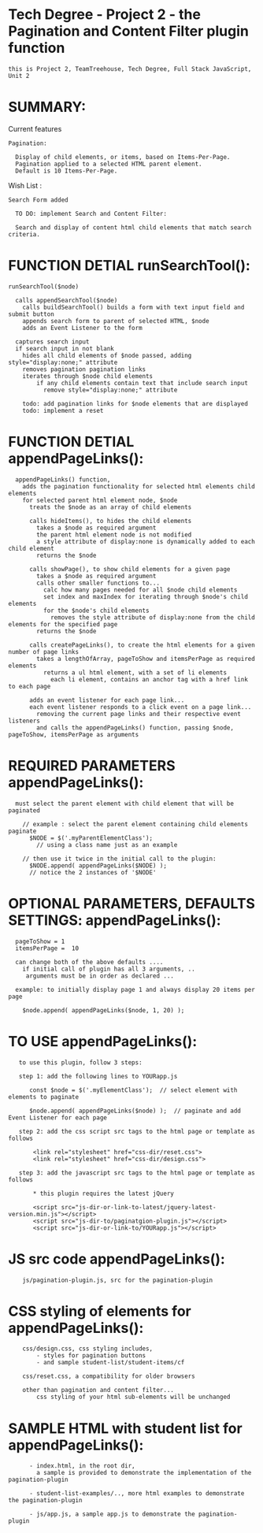 # Tech Degree - Project 2 - the Pagination and Content Filter plugin function

    this is Project 2, TeamTreehouse, Tech Degree, Full Stack JavaScript, Unit 2

# SUMMARY:

  Current features

    Pagination:

      Display of child elements, or items, based on Items-Per-Page.
      Pagination applied to a selected HTML parent element.
      Default is 10 Items-Per-Page.

  Wish List :

    Search Form added

      TO DO: implement Search and Content Filter:

      Search and display of content html child elements that match search criteria.

# FUNCTION DETIAL runSearchTool():


    runSearchTool($node)

      calls appendSearchTool($node)
        calls buildSearchTool() builds a form with text input field and submit button
        appends search form to parent of selected HTML, $node
        adds an Event Listener to the form

      captures search input
      if search input in not blank
        hides all child elements of $node passed, adding style="display:none;" attribute
        removes pagination pagination links  
        iterates through $node child elements
            if any child elements contain text that include search input
              remove style="display:none;" attribute

        todo: add pagination links for $node elements that are displayed
        todo: implement a reset 

# FUNCTION DETIAL appendPageLinks():

      appendPageLinks() function,
        adds the pagination functionality for selected html elements child elements
        for selected parent html element node, $node
          treats the $node as an array of child elements

          calls hideItems(), to hides the child elements
            takes a $node as required argument
            the parent html element node is not modified
            a style attribute of display:none is dynamically added to each child element
            returns the $node

          calls showPage(), to show child elements for a given page
            takes a $node as required argument
            calls other smaller functions to...
              calc how many pages needed for all $node child elements
              set index and maxIndex for iterating through $node's child elements
              for the $node's child elements
                removes the style attribute of display:none from the child elements for the specified page
            returns the $node

          calls createPageLinks(), to create the html elements for a given number of page links
            takes a lengthOfArray, pageToShow and itemsPerPage as required elements
              returns a ul html element, with a set of li elements
                each li element, contains an anchor tag with a href link to each page

          adds an event listener for each page link...
          each event listener responds to a click event on a page link...
            removing the current page links and their respective event listeners
            and calls the appendPageLinks() function, passing $node, pageToShow, itemsPerPage as arguments


# REQUIRED PARAMETERS appendPageLinks():

      must select the parent element with child element that will be paginated

        // example : select the parent element containing child elements paginate
          $NODE = $('.myParentElementClass');
            // using a class name just as an example

        // then use it twice in the initial call to the plugin:
          $NODE.append( appendPageLinks($NODE) );
          // notice the 2 instances of '$NODE'

# OPTIONAL PARAMETERS, DEFAULTS SETTINGS:  appendPageLinks():

      pageToShow = 1
      itemsPerPage =  10

      can change both of the above defaults ....
        if initial call of plugin has all 3 arguments, ..
         arguments must be in order as declared ...

      example: to initially display page 1 and always display 20 items per page

        $node.append( appendPageLinks($node, 1, 20) );

# TO USE appendPageLinks():

       to use this plugin, follow 3 steps:

       step 1: add the following lines to YOURapp.js

          const $node = $('.myElementClass');  // select element with elements to paginate

          $node.append( appendPageLinks($node) );  // paginate and add Event Listener for each page

       step 2: add the css script src tags to the html page or template as follows

           <link rel="stylesheet" href="css-dir/reset.css">
           <link rel="stylesheet" href="css-dir/design.css">

       step 3: add the javascript src tags to the html page or template as follows

           * this plugin requires the latest jQuery

           <script src="js-dir-or-link-to-latest/jquery-latest-version.min.js"></script>
           <script src="js-dir-to/paginatgion-plugin.js"></script>
           <script src="js-dir-or-link-to/YOURapp.js"></script>

# JS src code appendPageLinks():

        js/pagination-plugin.js, src for the pagination-plugin

# CSS styling of elements for appendPageLinks():

        css/design.css, css styling includes,
            - styles for pagination buttons
            - and sample student-list/student-items/cf

        css/reset.css, a compatibility for older browsers

        other than pagination and content filter...
            css styling of your html sub-elements will be unchanged

# SAMPLE HTML with student list for appendPageLinks():

          - index.html, in the root dir,
            a sample is provided to demonstrate the implementation of the pagination-plugin

          - student-list-examples/.., more html examples to demonstrate the pagination-plugin

          - js/app.js, a sample app.js to demonstrate the pagination-plugin
